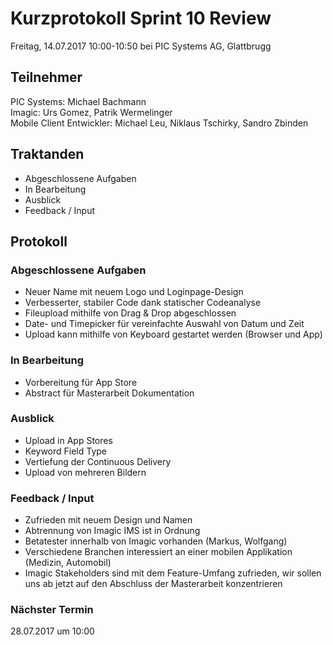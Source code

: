 # Kurzprotokoll Sprint 10 Review

Freitag, 14.07.2017 10:00-10:50 bei PIC Systems AG, Glattbrugg

## Teilnehmer

PIC Systems: Michael Bachmann  
Imagic: Urs Gomez, Patrik Wermelinger  
Mobile Client Entwickler: Michael Leu, Niklaus Tschirky, Sandro Zbinden

## Traktanden
- Abgeschlossene Aufgaben
- In Bearbeitung
- Ausblick
- Feedback / Input

## Protokoll

### Abgeschlossene Aufgaben
- Neuer Name mit neuem Logo und Loginpage-Design
- Verbesserter, stabiler Code dank statischer Codeanalyse
- Fileupload mithilfe von Drag & Drop abgeschlossen
- Date- und Timepicker für vereinfachte Auswahl von Datum und Zeit
- Upload kann mithilfe von Keyboard gestartet werden (Browser und App)

### In Bearbeitung
- Vorbereitung für App Store
- Abstract für Masterarbeit Dokumentation

### Ausblick
- Upload in App Stores
- Keyword Field Type
- Vertiefung der Continuous Delivery
- Upload von mehreren Bildern

### Feedback / Input
- Zufrieden mit neuem Design und Namen
- Abtrennung von Imagic IMS ist in Ordnung
- Betatester innerhalb von Imagic vorhanden (Markus, Wolfgang)
- Verschiedene Branchen interessiert an einer mobilen Applikation (Medizin, Automobil)
- Imagic Stakeholders sind mit dem Feature-Umfang zufrieden, wir sollen uns ab jetzt auf den Abschluss der Masterarbeit konzentrieren

### Nächster Termin
28.07.2017 um 10:00
